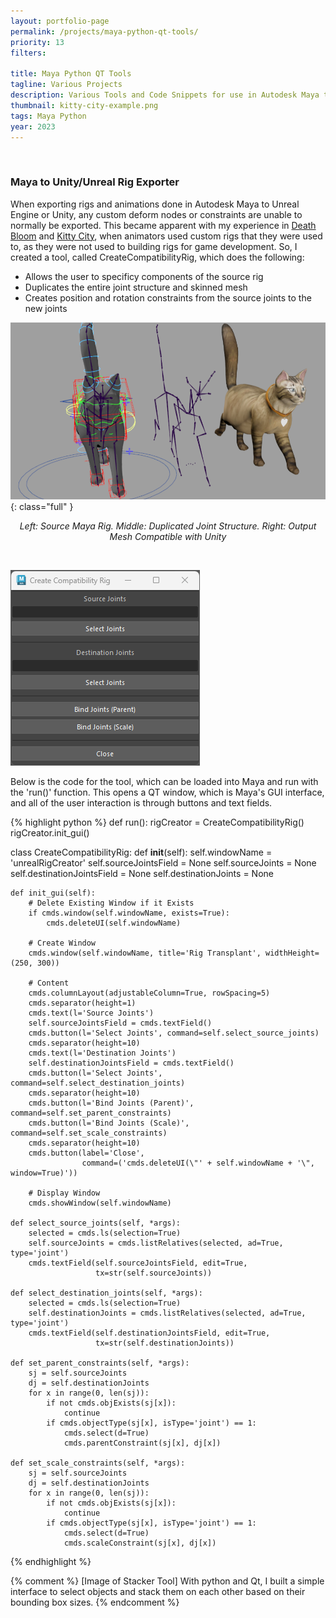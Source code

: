 ```yaml
---
layout: portfolio-page
permalink: /projects/maya-python-qt-tools/
priority: 13
filters:

title: Maya Python QT Tools
tagline: Various Projects
description: Various Tools and Code Snippets for use in Autodesk Maya to automate processes.
thumbnail: kitty-city-example.png
tags: Maya Python
year: 2023
---
```


<br>

### Maya to Unity/Unreal Rig Exporter

When exporting rigs and animations done in Autodesk Maya to Unreal Engine or Unity, any custom deform nodes or constraints are unable to normally be exported. This became apparent with my experience in [Death Bloom]({{site.url}}/projects/death-bloom/) and [Kitty City]({{site.url}}/projects/kitty-city/), when animators used custom rigs that they were used to, as they were not used to building rigs for game development. So, I created a tool, called CreateCompatibilityRig, which does the following:
- Allows the user to specificy components of the source rig
- Duplicates the entire joint structure and skinned mesh
- Creates position and rotation constraints from the source joints to the new joints

![](kitty-city-example.png){: class="full" }
<p style="text-align:center"><i>Left: Source Maya Rig. Middle: Duplicated Joint Structure. Right: Output Mesh Compatible with Unity</i></p>

<br>

![](tool.png)

Below is the code for the tool, which can be loaded into Maya and run with the 'run()' function. This opens a QT window, which is Maya's GUI interface, and all of the user interaction is through buttons and text fields.

{% highlight python %}
def run():
    rigCreator = CreateCompatibilityRig()
    rigCreator.init_gui()


class CreateCompatibilityRig:
    def __init__(self):
        self.windowName = 'unrealRigCreator'
        self.sourceJointsField = None
        self.sourceJoints = None
        self.destinationJointsField = None
        self.destinationJoints = None

    def init_gui(self):
        # Delete Existing Window if it Exists
        if cmds.window(self.windowName, exists=True):
            cmds.deleteUI(self.windowName)

        # Create Window
        cmds.window(self.windowName, title='Rig Transplant', widthHeight=(250, 300))

        # Content
        cmds.columnLayout(adjustableColumn=True, rowSpacing=5)
        cmds.separator(height=1)
        cmds.text(l='Source Joints')
        self.sourceJointsField = cmds.textField()
        cmds.button(l='Select Joints', command=self.select_source_joints)
        cmds.separator(height=10)
        cmds.text(l='Destination Joints')
        self.destinationJointsField = cmds.textField()
        cmds.button(l='Select Joints', command=self.select_destination_joints)
        cmds.separator(height=10)
        cmds.button(l='Bind Joints (Parent)', command=self.set_parent_constraints)
        cmds.button(l='Bind Joints (Scale)', command=self.set_scale_constraints)
        cmds.separator(height=10)
        cmds.button(label='Close',
                    command=('cmds.deleteUI(\"' + self.windowName + '\", window=True)'))

        # Display Window
        cmds.showWindow(self.windowName)

    def select_source_joints(self, *args):
        selected = cmds.ls(selection=True)
        self.sourceJoints = cmds.listRelatives(selected, ad=True, type='joint')
        cmds.textField(self.sourceJointsField, edit=True,
                       tx=str(self.sourceJoints))

    def select_destination_joints(self, *args):
        selected = cmds.ls(selection=True)
        self.destinationJoints = cmds.listRelatives(selected, ad=True, type='joint')
        cmds.textField(self.destinationJointsField, edit=True,
                       tx=str(self.destinationJoints))

    def set_parent_constraints(self, *args):
        sj = self.sourceJoints
        dj = self.destinationJoints
        for x in range(0, len(sj)):
            if not cmds.objExists(sj[x]):
                continue
            if cmds.objectType(sj[x], isType='joint') == 1:
                cmds.select(d=True)
                cmds.parentConstraint(sj[x], dj[x])

    def set_scale_constraints(self, *args):
        sj = self.sourceJoints
        dj = self.destinationJoints
        for x in range(0, len(sj)):
            if not cmds.objExists(sj[x]):
                continue
            if cmds.objectType(sj[x], isType='joint') == 1:
                cmds.select(d=True)
                cmds.scaleConstraint(sj[x], dj[x])
{% endhighlight %}

{% comment %}
[Image of Stacker Tool]
With python and Qt, I built a simple interface to select objects and stack them on each other based on their bounding box sizes.
{% endcomment %} 